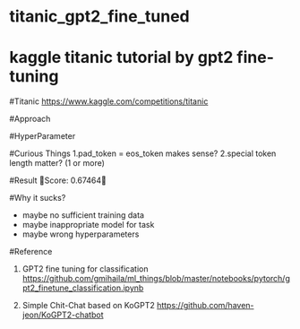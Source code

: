 # titanic_gpt2_fine_tuned
kaggle titanic tutorial by gpt2 fine-tuning
=====================================
#Titanic
https://www.kaggle.com/competitions/titanic

#Approach




#HyperParameter



#Curious Things
1.pad_token  = eos_token makes sense?
2.special token length matter?  (1 or more)


#Result
🤮Score: 0.67464🤮

#Why it sucks?
- maybe no sufficient training data
- maybe inappropriate model for task
- maybe wrong hyperparameters

#Reference

1. GPT2 fine tuning for classification
https://github.com/gmihaila/ml_things/blob/master/notebooks/pytorch/gpt2_finetune_classification.ipynb

2. Simple Chit-Chat based on KoGPT2
https://github.com/haven-jeon/KoGPT2-chatbot
